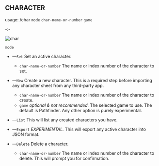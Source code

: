 ## **CHARACTER**

usage: /char `mode` `char-name-or-number` `game`

-:-

![char](https://user-images.githubusercontent.com/10622391/192044180-e25c1784-b76b-40a7-be83-5a4ec68fc2e4.jpg)


`mode`

 - —`Set` Set an active character.
   
   - `char-name-or-number` The name or index number of the character to set.

 - —`New` Create a new character. This is a required step before importing any character sheet from any third-party app.
   
   - `char-name-or-number` The name or index number of the character to create.
   - `game` *optional & not recommended.* The selected game to use. The default is Pathfinder. Any other option is purely experimental.

 - —`List` This will list any created characters you have.

 - —`Export` *EXPERIMENTAL.* This will export any active character into JSON format.

 - —`Delete` Delete a character.
   - `char-name-or-number` The name or index number of the character to delete. This will prompt you for confirmation.
